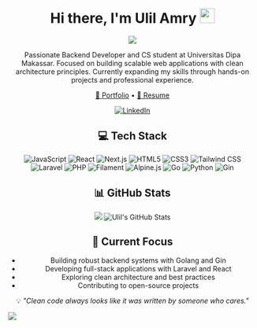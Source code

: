 <h1 align="center">Hi there, I'm Ulil Amry <img src="https://media.giphy.com/media/hvRJCLFzcasrR4ia7z/giphy.gif" width="30"></h1>

<p align="center">
  <a href="https://github.com/DenverCoder1/readme-typing-svg">
    <img src="https://readme-typing-svg.herokuapp.com?font=Fira+Code&color=0B97FF&size=22&center=true&vCenter=true&width=600&height=80&lines=Backend+Developer;Computer+Science+Student;Problem+Solver;Clean+Architecture+Enthusiast;Always+Learning+New+Technologies" />
  </a>
</p>

<div align="center">
  <p>
    Passionate Backend Developer and CS student at Universitas Dipa Makassar. Focused on building scalable web applications with clean architecture principles. Currently expanding my skills through hands-on projects and professional experience.
  </p>
  <p>
    <a href="https://lil-portofolio.vercel.app/" target="_blank">📌 Portfolio</a> • 
    <a href="https://ulil-cv.my.canva.site/" target="_blank">📄 Resume</a>
  </p>
  
  <a href="https://www.linkedin.com/in/ulil-amry-al-qadri-363a841b3" target="_blank">
    <img src="https://img.shields.io/badge/LinkedIn-0077B5?style=for-the-badge&logo=linkedin&logoColor=white" alt="LinkedIn">
  </a>
</div>

<div align="center">
  <h2>💻 Tech Stack</h2>
  
  ![JavaScript](https://img.shields.io/badge/JavaScript-F7DF1E?style=for-the-badge&logo=javascript&logoColor=black)
  ![React](https://img.shields.io/badge/React-20232A?style=for-the-badge&logo=react&logoColor=61DAFB)
  ![Next.js](https://img.shields.io/badge/Next.js-000000?style=for-the-badge&logo=next.js&logoColor=white)
  ![HTML5](https://img.shields.io/badge/HTML5-E34F26?style=for-the-badge&logo=html5&logoColor=white)
  ![CSS3](https://img.shields.io/badge/CSS3-1572B6?style=for-the-badge&logo=css3&logoColor=white)
  ![Tailwind CSS](https://img.shields.io/badge/Tailwind_CSS-38B2AC?style=for-the-badge&logo=tailwind-css&logoColor=white)
  ![Laravel](https://img.shields.io/badge/Laravel-FF2D20?style=for-the-badge&logo=laravel&logoColor=white)
  ![PHP](https://img.shields.io/badge/PHP-777BB4?style=for-the-badge&logo=php&logoColor=white)
  ![Filament](https://img.shields.io/badge/Filament-f59e0b?style=for-the-badge&logo=laravel&logoColor=white)
  ![Alpine.js](https://img.shields.io/badge/Alpine.js-8BC0D0?style=for-the-badge&logo=alpine.js&logoColor=white)
  ![Go](https://img.shields.io/badge/Go-00ADD8?style=for-the-badge&logo=go&logoColor=white)
  ![Python](https://img.shields.io/badge/Python-3776AB?style=for-the-badge&logo=python&logoColor=white)
  ![Gin](https://img.shields.io/badge/Gin-00ADD8?style=for-the-badge&logo=go&logoColor=white)
</div>

<div align="center">
  <h2>📊 GitHub Stats</h2>
  
  <img src="https://github-readme-streak-stats.herokuapp.com/?user=AmryLil&theme=tokyonight&hide_border=true" />
  
  <img src="https://github-readme-stats.vercel.app/api?username=AmryLil&show_icons=true&theme=tokyonight&hide_border=true" alt="Ulil's GitHub Stats" />
  
  
</div>

<div align="center">
  <h2>🚀 Current Focus</h2>
  
  - Building robust backend systems with Golang and Gin
  - Developing full-stack applications with Laravel and React
  - Exploring clean architecture and best practices
  - Contributing to open-source projects
</div>

<div align="center">
  <p>💡 <i>"Clean code always looks like it was written by someone who cares."</i></p>
</div>

![](https://komarev.com/ghpvc/?username=AmryLil&style=flat-square&color=blue)
